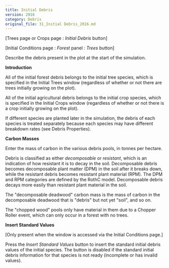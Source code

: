 ```yaml
---
title: Initial Debris
version: 2016
category: Debris
original_file: 31_Initial Debris_2016.md
---
```


[Trees page or Crops page : *Initial
Debris* button]

[Initial Conditions page : *Forest*
panel : *Trees* button]

Describe the debris present in the plot at the start of the simulation.

**Introduction**

All of the initial forest debris belongs to the initial tree species,
which is specified in the Initial Trees
window (regardless of whether or not there are trees initially growing
on the plot).

All of the initial agricultural debris belongs to the initial crop
species, which is specified in the Initial
Crops window (regardless of whether or not
there is a crop initially growing on the plot).

If different species are planted later in the simulation, the debris of
each species is treated separately because each species may have
different breakdown rates (see Debris
Properties).

**Carbon Masses**

Enter the mass of carbon in the various debris pools, in tonnes per
hectare.

Debris is classified as either *decomposable* or *resistant*, which is
an indication of how resistant it is to decay in the soil. Decomposable
debris becomes decomposable plant matter (DPM) in the soil after it
breaks down, while the resistant debris becomes resistant plant material
(RPM). The DPM and RPM categories are defined by the
RothC model. Decomposable debris decays more easily
than resistant plant material in the soil.

The "decomposable deadwood" carbon mass is the mass of carbon in the
decomposable deadwood that is "debris" but not yet "soil", and so on.

The "chopped wood" pools only have material in them due to a Chopper
Roller event, which can only occur in a forest
with no trees.

**Insert Standard Values**

[Only present when the window is accessed via the Initial
Conditions page.]

Press the *Insert Standard Values* button to insert the standard initial
debris values of the initial species. The button is disabled if the
standard initial debris information for that species is not ready
(incomplete or has invalid values).